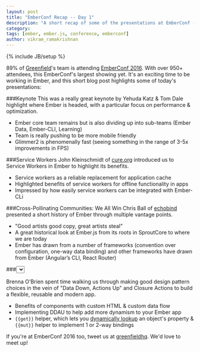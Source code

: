 ```yaml
---
layout: post
title: "EmberConf Recap -- Day 1"
description: "A short recap of some of the presentations at EmberConf -- Day 1"
category:
tags: [ember, ember.js, conference, emberconf]
author: vikram_ramakrishnan
---
```

{% include JB/setup %}

89% of [Greenfield](www.greenfieldhq.com)'s team is attending [EmberConf 2016](http://emberconf.com/schedule.html).
With over 950+ attendees, this EmberConf's largest showing yet. It's an
exciting time to be working in Ember, and this short blog post highlights 
some of today's presentations:

###Keynote
This was a really great keynote by Yehuda Katz & Tom Dale highlight where Ember is headed, with a particular focus on performance & optimization.

- Ember core team remains but is also dividing up into sub-teams (Ember Data, Ember-CLI, Learning)
- Team is really pushing to be more mobile friendly
- Glimmer2 is phenomenally fast (seeing something in the range of 3-5x improvements in FPS)

###Service Workers
John Kleinschmidt of [cure.org](https://cure.org/) introduced us to Service Workers in Ember to highlight its benefits.

- Service workers as a reliable replacement for application cache
- Highlighted benefits of service workers for offline functionality in apps
- Impressed by how easily service workers can be integrated with Ember-CLi

###Cross-Pollinating Communities: We All Win
Chris Ball of [echobind](https://echobind.com/) presented a short history of Ember through multiple vantage points.

- "Good artists good copy, great artists steal"
- A great historical look at Ember.js from its roots in SproutCore to where we are today
- Ember has drawn from a number of frameworks (convention over configuration, one-way data binding) and other frameworks have drawn from Ember (Angular’s CLI, React Router)

###<select>ing Good Ember Patterns

Brenna O'Brien spent time walking us through making good design pattern
choices in the vein of "Data Down, Actions Up" and Closure Actions to build
a flexible, reusable and modern app.

- Benefits of components with custom HTML & custom data flow
- Implementing DDAU to help add more dynamism to your Ember app
- `{{get}}` helper, which lets you [dynamically lookup](http://emberjs.com/api/classes/Ember.Templates.helpers.html#method_get) an object's property &`{{mut}}` helper to implement 1 or 2-way bindings

If you're at EmberConf 2016 too, tweet us at [greenfieldhq](https://twitter.com/greenfieldhq). We'd love to meet up!

